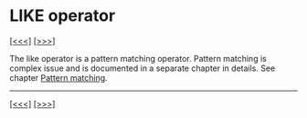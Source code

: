 # LIKE operator

[\[\<\<\<\]](ug_9.10.1.13.md) [\[\>\>\>\]](ug_9.10.1.15.md)

The like operator is a pattern matching operator. Pattern matching is
complex issue and is documented in a separate chapter in details. See
chapter [Pattern matching](ug_20.md).

-----

[\[\<\<\<\]](ug_9.10.1.13.md) [\[\>\>\>\]](ug_9.10.1.15.md)
